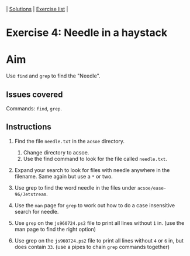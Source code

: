 | [Solutions](shell_exercise4_find_sol.md) | [Exercise list](shell_exercise_index.md) |

# Exercise 4: Needle in a haystack

# Aim
Use `find` and `grep` to find the "Needle".

## Issues covered
Commands: `find`, `grep`.

## Instructions

1. Find the file `needle.txt` in the `acsoe` directory.
    1. Change directory to acsoe.
    2. Use the find command to look for the file called `needle.txt`.

2. Expand your search to look for files with needle anywhere in the filename. Same again but use a `*` or two. 
3. Use grep to find the word needle in the files under `acsoe/ease-96/Jetstream`.
4. Use the `man` page for `grep` to work out how to do a case insensitive search for needle. 
5. Use `grep` on the `js960724.ps2` file to print all lines without `1` in. (use the man page to find the right option)
6. Use grep on the `js960724.ps2` file to print all lines without `4` or `6` in, but does contain `33`. 
     (use a pipes to chain `grep` commands together)


